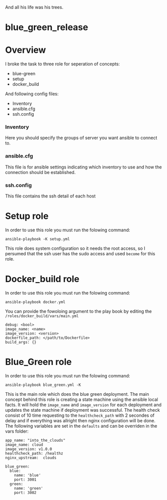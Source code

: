 And all his life was his trees.

# blue_green_release


# Overview
I broke the task to three role for seperation of concepts:
- blue-green
- setup
- docker_build

And following config files:
- Inventory
- ansible.cfg
- ssh.config

### Inventory
Here you should specify the groups of server you want ansible to connect to.

### ansible.cfg
This file is for ansible settings indicating which inventory to use and how the connection should be established.

### ssh.config
This file contains the ssh detail of each host

# Setup role
In order to use this role you must run the folowing command:
```
ansible-playbook -K setup.yml
```
This role does system configuration so it needs the root access, so I persumed that the ssh user has the sudo access and used `become` for this role.


# Docker_build role
In order to use this role you must run the folowing command:
```
ansible-playbook docker.yml
```
You can provide the fowoloing argument to the play book by editing the `/roles/docker_build/vars/main.yml`

```
debug: <bool>
image_name: <name>
image_version: <version>
dockerfile_path: </path/to/Dockerfile>
build_args: {}
```


# Blue_Green role
In order to use this role you must run the folowing command:
```
ansible-playbook blue_green.yml -K
```

This is the main role which does the blue green deployment. The main concept behind this role is creating a state machine using the ansible local facts.
It will hold the `image_name` and `image_version` for each deployment and updates the state machine if deployment was successful.
The health check consist of 10 time requesting to the `healthcheck_path` with 2 secondes of delay and if everything was allright then nginx configuration
will be done.\
The following variables are set in the `defaults` and can  be overriden in the vars folder:
```
app_name: "into_the_clouds"
image_name: cloud
image_version: v1.0.0
healthcheck_path: /healthz
nginx_upstream:  clouds

blue_green:
  blue:
    name: 'blue'
    port: 3001
  green:
    name: 'green'
    port: 3002
```
